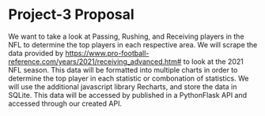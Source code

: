 # Project-3 Proposal
We want to take a look at Passing, Rushing, and Receiving players in the NFL to determine the top players in each respective area. We will scrape the data provided by https://www.pro-football-reference.com/years/2021/receiving_advanced.htm# to look at the 2021 NFL season. This data will be formatted into multiple charts in order to determine the top player in each statistic or combonation of statistics. We will use the additional javascript library Recharts, and store the data in SQLite. This data will be accessed by published in a PythonFlask API and accessed through our created API. 
